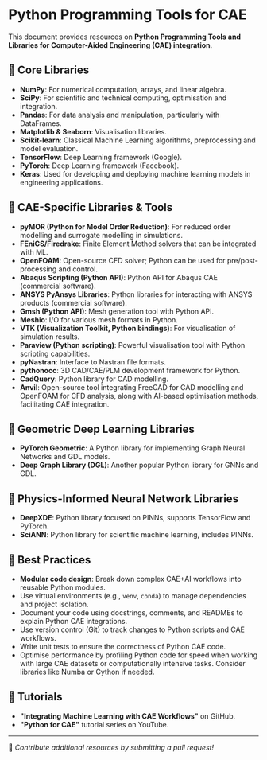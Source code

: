 # Python Programming Tools for CAE

This document provides resources on **Python Programming Tools and Libraries for Computer-Aided Engineering (CAE) integration**.

## 📌 Core Libraries

* **NumPy**: For numerical computation, arrays, and linear algebra.
* **SciPy**: For scientific and technical computing, optimisation and integration.
* **Pandas**: For data analysis and manipulation, particularly with DataFrames.
* **Matplotlib & Seaborn**: Visualisation libraries.
* **Scikit-learn**: Classical Machine Learning algorithms, preprocessing and model evaluation.
* **TensorFlow**: Deep Learning framework (Google).
* **PyTorch**: Deep Learning framework (Facebook).
* **Keras**: Used for developing and deploying machine learning models in engineering applications.

## 📌 CAE-Specific Libraries & Tools

* **pyMOR (Python for Model Order Reduction)**: For reduced order modelling and surrogate modelling in simulations.
* **FEniCS/Firedrake**: Finite Element Method solvers that can be integrated with ML.
* **OpenFOAM**: Open-source CFD solver; Python can be used for pre/post-processing and control.
* **Abaqus Scripting (Python API)**: Python API for Abaqus CAE (commercial software).
* **ANSYS PyAnsys Libraries**: Python libraries for interacting with ANSYS products (commercial software).
* **Gmsh (Python API)**: Mesh generation tool with Python API.
* **Meshio**: I/O for various mesh formats in Python.
* **VTK (Visualization Toolkit, Python bindings)**: For visualisation of simulation results.
* **Paraview (Python scripting)**: Powerful visualisation tool with Python scripting capabilities.
* **pyNastran**: Interface to Nastran file formats.
* **pythonocc**: 3D CAD/CAE/PLM development framework for Python.
* **CadQuery**: Python library for CAD modelling.
* **Anvil**: Open-source tool integrating FreeCAD for CAD modelling and OpenFOAM for CFD analysis, along with AI-based optimisation methods, facilitating CAE integration.

## 📌 Geometric Deep Learning Libraries

* **PyTorch Geometric**: A Python library for implementing Graph Neural Networks and GDL models.
* **Deep Graph Library (DGL)**: Another popular Python library for GNNs and GDL.

## 📌 Physics-Informed Neural Network Libraries

* **DeepXDE**: Python library focused on PINNs, supports TensorFlow and PyTorch.
* **SciANN**: Python library for scientific machine learning, includes PINNs.

## 📌 Best Practices

* **Modular code design**: Break down complex CAE+AI workflows into reusable Python modules.
* Use virtual environments (e.g., `venv`, `conda`) to manage dependencies and project isolation.
* Document your code using docstrings, comments, and READMEs to explain Python CAE integrations.
* Use version control (Git) to track changes to Python scripts and CAE workflows.
* Write unit tests to ensure the correctness of Python CAE code.
* Optimise performance by profiling Python code for speed when working with large CAE datasets or computationally intensive tasks. Consider libraries like Numba or Cython if needed.

## 📌 Tutorials

* **"Integrating Machine Learning with CAE Workflows"** on GitHub.
* **"Python for CAE"** tutorial series on YouTube.

---

📌 *Contribute additional resources by submitting a pull request!*

